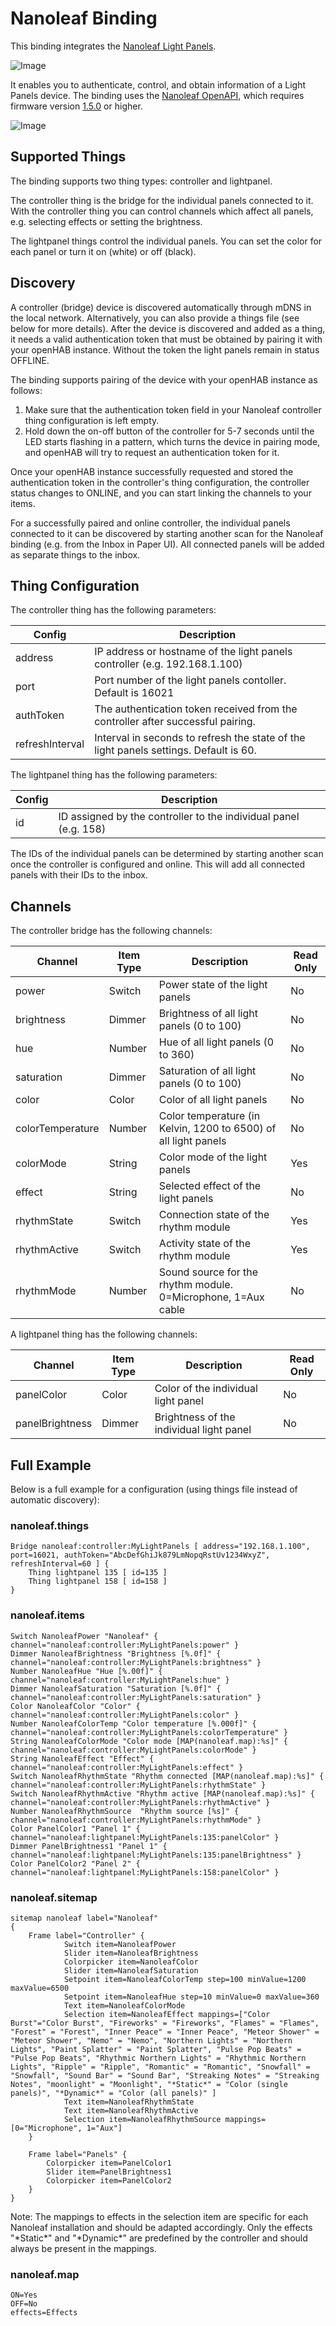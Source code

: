 # Nanoleaf Binding

This binding integrates the [Nanoleaf Light Panels](https://nanoleaf.me/en/consumer-led-lighting/products/smarter-series/nanoleaf-light-panels-smarter-kit/). 

![Image](doc/Nanoleaf.jpg)

It enables you to authenticate, control, and obtain information of a Light Panels device.
The binding uses the [Nanoleaf OpenAPI](http://forum.nanoleaf.me/docs/openapi), which requires firmware version [1.5.0](https://helpdesk.nanoleaf.me/hc/en-us/articles/214006129-Light-Panels-Firmware-Release-Notes) or higher.

![Image](doc/LightPanels2.jpg)

## Supported Things

The binding supports two thing types: controller and lightpanel.

The controller thing is the bridge for the individual panels connected to it.
With the controller thing you can control channels which affect all panels, e.g. selecting effects or setting the brightness.

The lightpanel things control the individual panels.
You can set the color for each panel or turn it on (white) or off (black).

## Discovery

A controller (bridge) device is discovered automatically through mDNS in the local network.
Alternatively, you can also provide a things file (see below for more details).
After the device is discovered and added as a thing, it needs a valid authentication token that must be obtained by pairing it with your openHAB instance.
Without the token the light panels remain in status OFFLINE.

The binding supports pairing of the device with your openHAB instance as follows:

1. Make sure that the authentication token field in your Nanoleaf controller thing configuration is left empty.
2. Hold down the on-off button of the controller for 5-7 seconds until the LED starts flashing in a pattern, which turns the device in pairing mode, and openHAB will try to request an authentication token for it.

Once your openHAB instance successfully requested and stored the authentication token in the controller's thing configuration, the controller status changes to ONLINE, and you can start linking the channels to your items.

For a successfully paired and online controller, the individual panels connected to it can be discovered by starting another scan for the Nanoleaf binding (e.g. from the Inbox in Paper UI). 
All connected panels will be added as separate things to the inbox.

## Thing Configuration

The controller thing has the following parameters:

| Config          | Description                                                                           |
| --------------- | ------------------------------------------------------------------------------------- |
| address         | IP address or hostname of the light panels controller (e.g. 192.168.1.100)            |
| port            | Port number of the light panels contoller. Default is 16021                           |
| authToken       | The authentication token received from the controller after successful pairing.       |
| refreshInterval | Interval in seconds to refresh the state of the light panels settings. Default is 60. |

The lightpanel thing has the following parameters:

| Config          | Description                                                                           |
| --------------- | ------------------------------------------------------------------------------------- |
| id              | ID assigned by the controller to the individual panel (e.g. 158)                      |

The IDs of the individual panels can be determined by starting another scan once the controller is configured and online.
This will add all connected panels with their IDs to the inbox.

## Channels

The controller bridge has the following channels:

| Channel             | Item Type | Description                                                            | Read Only |
|---------------------|-----------|------------------------------------------------------------------------|-----------|
| power               | Switch    | Power state of the light panels                                        | No        |
| brightness          | Dimmer    | Brightness of all light panels (0 to 100)                              | No        |
| hue                 | Number    | Hue of all light panels (0 to 360)                                     | No        |
| saturation          | Dimmer    | Saturation of all light panels (0 to 100)                              | No        |
| color               | Color     | Color of all light panels                                              | No        |
| colorTemperature    | Number    | Color temperature (in Kelvin, 1200 to 6500) of all light panels        | No        |
| colorMode           | String    | Color mode of the light panels                                         | Yes       |
| effect              | String    | Selected effect of the light panels                                    | No        |
| rhythmState         | Switch    | Connection state of the rhythm module                                  | Yes       |
| rhythmActive        | Switch    | Activity state of the rhythm module                                    | Yes       |
| rhythmMode          | Number    | Sound source for the rhythm module. 0=Microphone, 1=Aux cable          | No        |

A lightpanel thing has the following channels:

| Channel             | Item Type | Description                                                            | Read Only |
|---------------------|-----------|------------------------------------------------------------------------|-----------|
| panelColor          | Color     | Color of the individual light panel                                    | No        |
| panelBrightness     | Dimmer    | Brightness of the individual light panel                               | No        |

## Full Example

Below is a full example for a configuration (using things file instead of automatic discovery):

### nanoleaf.things

```
Bridge nanoleaf:controller:MyLightPanels [ address="192.168.1.100", port=16021, authToken="AbcDefGhiJk879LmNopqRstUv1234WxyZ", refreshInterval=60 ] {
    Thing lightpanel 135 [ id=135 ]
    Thing lightpanel 158 [ id=158 ]
}
```

### nanoleaf.items

```
Switch NanoleafPower "Nanoleaf" { channel="nanoleaf:controller:MyLightPanels:power" }
Dimmer NanoleafBrightness "Brightness [%.0f]" { channel="nanoleaf:controller:MyLightPanels:brightness" }
Number NanoleafHue "Hue [%.00f]" { channel="nanoleaf:controller:MyLightPanels:hue" }
Dimmer NanoleafSaturation "Saturation [%.0f]" { channel="nanoleaf:controller:MyLightPanels:saturation" }
Color NanoleafColor "Color" { channel="nanoleaf:controller:MyLightPanels:color" }
Number NanoleafColorTemp "Color temperature [%.000f]" { channel="nanoleaf:controller:MyLightPanels:colorTemperature" }
String NanoleafColorMode "Color mode [MAP(nanoleaf.map):%s]" { channel="nanoleaf:controller:MyLightPanels:colorMode" }
String NanoleafEffect "Effect" { channel="nanoleaf:controller:MyLightPanels:effect" }
Switch NanoleafRhythmState "Rhythm connected [MAP(nanoleaf.map):%s]" { channel="nanoleaf:controller:MyLightPanels:rhythmState" }
Switch NanoleafRhythmActive "Rhythm active [MAP(nanoleaf.map):%s]" { channel="nanoleaf:controller:MyLightPanels:rhythmActive" }
Number NanoleafRhythmSource  "Rhythm source [%s]" { channel="nanoleaf:controller:MyLightPanels:rhythmMode" }
Color PanelColor1 "Panel 1" { channel="nanoleaf:lightpanel:MyLightPanels:135:panelColor" }
Dimmer PanelBrightness1 "Panel 1" { channel="nanoleaf:lightpanel:MyLightPanels:135:panelBrightness" }
Color PanelColor2 "Panel 2" { channel="nanoleaf:lightpanel:MyLightPanels:158:panelColor" }
```

### nanoleaf.sitemap

```
sitemap nanoleaf label="Nanoleaf"
{
    Frame label="Controller" {
            Switch item=NanoleafPower
            Slider item=NanoleafBrightness 
            Colorpicker item=NanoleafColor           
            Slider item=NanoleafSaturation
            Setpoint item=NanoleafColorTemp step=100 minValue=1200 maxValue=6500
            Setpoint item=NanoleafHue step=10 minValue=0 maxValue=360
            Text item=NanoleafColorMode
            Selection item=NanoleafEffect mappings=["Color Burst"="Color Burst", "Fireworks" = "Fireworks", "Flames" = "Flames", "Forest" = "Forest", "Inner Peace" = "Inner Peace", "Meteor Shower" = "Meteor Shower", "Nemo" = "Nemo", "Northern Lights" = "Northern Lights", "Paint Splatter" = "Paint Splatter", "Pulse Pop Beats" = "Pulse Pop Beats", "Rhythmic Northern Lights" = "Rhythmic Northern Lights", "Ripple" = "Ripple", "Romantic" = "Romantic", "Snowfall" = "Snowfall", "Sound Bar" = "Sound Bar", "Streaking Notes" = "Streaking Notes", "moonlight" = "Moonlight", "*Static*" = "Color (single panels)", "*Dynamic*" = "Color (all panels)" ]
            Text item=NanoleafRhythmState
            Text item=NanoleafRhythmActive
            Selection item=NanoleafRhythmSource mappings=[0="Microphone", 1="Aux"]
    }
    
    Frame label="Panels" {
        Colorpicker item=PanelColor1
        Slider item=PanelBrightness1
        Colorpicker item=PanelColor2
    }
}
```

Note: The mappings to effects in the selection item are specific for each Nanoleaf installation and should be adapted accordingly. 
Only the effects "\*Static\*" and "\*Dynamic\*" are predefined by the controller and should always be present in the mappings.

### nanoleaf.map

```
ON=Yes
OFF=No
effects=Effects
```
